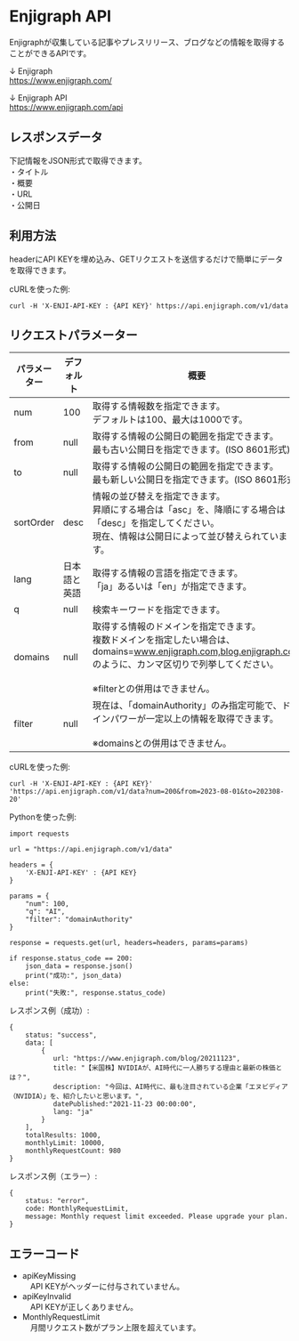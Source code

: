 # Enjigraph API
Enjigraphが収集している記事やプレスリリース、ブログなどの情報を取得することができるAPIです。

↓ Enjigraph  
https://www.enjigraph.com/

↓ Enjigraph API  
https://www.enjigraph.com/api

## レスポンスデータ
下記情報をJSON形式で取得できます。  
・タイトル  
・概要  
・URL  
・公開日  

## 利用方法
headerにAPI KEYを埋め込み、GETリクエストを送信するだけで簡単にデータを取得できます。

cURLを使った例:
```
curl -H 'X-ENJI-API-KEY : {API KEY}' https://api.enjigraph.com/v1/data
```

## リクエストパラメーター
| パラメーター | デフォルト | 概要 |
| ---- | ---- | ---- |
| num | 100 | 取得する情報数を指定できます。<br>デフォルトは100、最大は1000です。 |
| from | null | 取得する情報の公開日の範囲を指定できます。<br>最も古い公開日を指定できます。(ISO 8601形式) |
| to | null | 取得する情報の公開日の範囲を指定できます。<br>最も新しい公開日を指定できます。(ISO 8601形式) |
| sortOrder | desc | 情報の並び替えを指定できます。<br>昇順にする場合は「asc」を、降順にする場合は「desc」を指定してください。<br>現在、情報は公開日によって並び替えられています。 |
| lang | 日本語と英語 | 取得する情報の言語を指定できます。<br>「ja」あるいは「en」が指定できます。 | 
| q | null | 検索キーワードを指定できます。 |
| domains | null | 取得する情報のドメインを指定できます。<br>複数ドメインを指定したい場合は、domains=www.enjigraph.com,blog.enjigraph.com のように、カンマ区切りで列挙してください。<br><br>※filterとの併用はできません。 |
| filter | null | 現在は、「domainAuthority」のみ指定可能で、ドメインパワーが一定以上の情報を取得できます。<br><br>※domainsとの併用はできません。 |

cURLを使った例:
```
curl -H 'X-ENJI-API-KEY : {API KEY}' 'https://api.enjigraph.com/v1/data?num=200&from=2023-08-01&to=202308-20'
```

Pythonを使った例:
```
import requests

url = "https://api.enjigraph.com/v1/data"

headers = {
    'X-ENJI-API-KEY' : {API KEY}
}

params = {
    "num": 100,
    "q": "AI",
    "filter": "domainAuthority"
}

response = requests.get(url, headers=headers, params=params)

if response.status_code == 200:
    json_data = response.json()
    print("成功:", json_data)
else:
    print("失敗:", response.status_code)
```

レスポンス例（成功）:
```
{
    status: "success",
    data: [
        {
           url: "https://www.enjigraph.com/blog/20211123",
           title: "【米国株】NVIDIAが、AI時代に一人勝ちする理由と最新の株価とは？",
           description: "今回は、AI時代に、最も注目されている企業「エヌビディア（NVIDIA）」を、紹介したいと思います。",
           datePublished:"2021-11-23 00:00:00",
           lang: "ja"
        }
    ],
    totalResults: 1000,
    monthlyLimit: 10000,
    monthlyRequestCount: 980
}
```

レスポンス例（エラー）:
```
{
    status: "error",
    code: MonthlyRequestLimit,
    message: Monthly request limit exceeded. Please upgrade your plan.
}
```

## エラーコード
- apiKeyMissing  
　API KEYがヘッダーに付与されていません。
- apiKeyInvalid  
　API KEYが正しくありません。
- MonthlyRequestLimit  
　月間リクエスト数がプラン上限を超えています。



